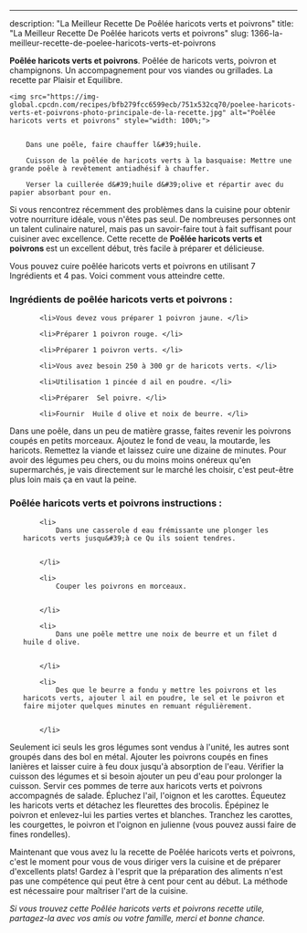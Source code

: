 ---
description: "La Meilleur Recette De Poêlée haricots verts et poivrons"
title: "La Meilleur Recette De Poêlée haricots verts et poivrons"
slug: 1366-la-meilleur-recette-de-poelee-haricots-verts-et-poivrons

<p>
	<strong>Poêlée haricots verts et poivrons</strong>. 
	Poêlée de haricots verts, poivron et champignons. Un accompagnement pour vos viandes ou grillades. La recette par Plaisir et Equilibre.
</p>
<p>
	
	<img src="https://img-global.cpcdn.com/recipes/bfb279fcc6599ecb/751x532cq70/poelee-haricots-verts-et-poivrons-photo-principale-de-la-recette.jpg" alt="Poêlée haricots verts et poivrons" style="width: 100%;">
	
	
		Dans une poêle, faire chauffer l&#39;huile.
	
		Cuisson de la poêlée de haricots verts à la basquaise: Mettre une grande poêle à revêtement antiadhésif à chauffer.
	
		Verser la cuillerée d&#39;huile d&#39;olive et répartir avec du papier absorbant pour en.
	
</p>

Si vous rencontrez récemment des problèmes dans la cuisine pour obtenir votre nourriture idéale, vous n'êtes pas seul. De nombreuses personnes ont un talent culinaire naturel, mais pas un savoir-faire tout à fait suffisant pour cuisiner avec excellence. Cette recette de <strong> Poêlée haricots verts et poivrons </strong> est un excellent début, très facile à préparer et délicieuse.

<!--inarticleads1-->

Vous pouvez cuire poêlée haricots verts et poivrons en utilisant 7 Ingrédients et 4 pas. Voici comment vous atteindre cette.

<h3>Ingrédients de poêlée haricots verts et poivrons :</h3>

<ol>
	
		<li>Vous devez vous préparer 1 poivron jaune. </li>
	
		<li>Préparer 1 poivron rouge. </li>
	
		<li>Préparer 1 poivron verts. </li>
	
		<li>Vous avez besoin 250 à 300 gr de haricots verts. </li>
	
		<li>Utilisation 1 pincée d ail en poudre. </li>
	
		<li>Préparer  Sel poivre. </li>
	
		<li>Fournir  Huile d olive et noix de beurre. </li>
	
</ol>

Dans une poêle, dans un peu de matière grasse, faites revenir les poivrons coupés en petits morceaux. Ajoutez le fond de veau, la moutarde, les haricots. Remettez la viande et laissez cuire une dizaine de minutes. Pour avoir des légumes peu chers, ou du moins moins onéreux qu&#39;en supermarchés, je vais directement sur le marché les choisir, c&#39;est peut-être plus loin mais ça en vaut la peine. 

<!--inarticleads2-->

<h3>Poêlée haricots verts et poivrons instructions :</h3>

<ol>
	
		<li>
			Dans une casserole d eau frémissante une plonger les haricots verts jusqu&#39;à ce Qu ils soient tendres.
			
			
		</li>
	
		<li>
			Couper les poivrons en morceaux.
			
			
		</li>
	
		<li>
			Dans une poêle mettre une noix de beurre et un filet d huile d olive.
			
			
		</li>
	
		<li>
			Des que le beurre a fondu y mettre les poivrons et les haricots verts, ajouter l ail en poudre, le sel et le poivron et faire mijoter quelques minutes en remuant régulièrement.
			
			
		</li>
	
</ol>

Seulement ici seuls les gros légumes sont vendus à l&#39;unité, les autres sont groupés dans des bol en métal. Ajouter les poivrons coupés en fines lanières et laisser cuire à feu doux jusqu&#39;à absorption de l&#39;eau. Vérifier la cuisson des légumes et si besoin ajouter un peu d&#39;eau pour prolonger la cuisson. Servir ces pommes de terre aux haricots verts et poivrons accompagnés de salade. Épluchez l&#39;ail, l&#39;oignon et les carottes. Équeutez les haricots verts et détachez les fleurettes des brocolis. Épépinez le poivron et enlevez-lui les parties vertes et blanches. Tranchez les carottes, les courgettes, le poivron et l&#39;oignon en julienne (vous pouvez aussi faire de fines rondelles). 

<!--inarticleads1-->

<p>
Maintenant que vous avez lu la recette de Poêlée haricots verts et poivrons, c'est le moment pour vous de vous diriger vers la cuisine et de préparer d'excellents plats! Gardez à l'esprit que la préparation des aliments n'est pas une compétence qui peut être à cent pour cent au début. La méthode est nécessaire pour maîtriser l'art de la cuisine.
</p>

<p>
<i>Si vous trouvez cette Poêlée haricots verts et poivrons recette utile, partagez-la avec vos amis ou votre famille, merci et bonne chance.</i>
</p>

